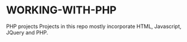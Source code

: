 # WORKING-WITH-PHP
PHP projects
Projects in this repo mostly incorporate HTML, Javascript, JQuery and PHP.
